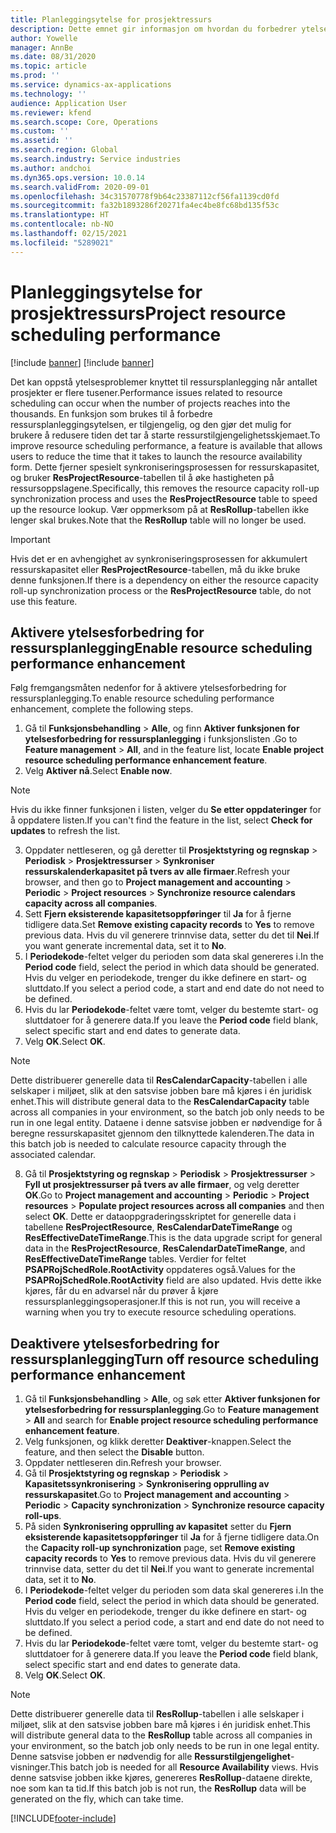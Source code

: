 ```yaml
---
title: Planleggingsytelse for prosjektressurs
description: Dette emnet gir informasjon om hvordan du forbedrer ytelsen til ressursplanlegging for et stort antall prosjekter.
author: Yowelle
manager: AnnBe
ms.date: 08/31/2020
ms.topic: article
ms.prod: ''
ms.service: dynamics-ax-applications
ms.technology: ''
audience: Application User
ms.reviewer: kfend
ms.search.scope: Core, Operations
ms.custom: ''
ms.assetid: ''
ms.search.region: Global
ms.search.industry: Service industries
ms.author: andchoi
ms.dyn365.ops.version: 10.0.14
ms.search.validFrom: 2020-09-01
ms.openlocfilehash: 34c31570778f9b64c23387112cf56fa1139cd0fd
ms.sourcegitcommit: fa32b1893286f20271fa4ec4be8fc68bd135f53c
ms.translationtype: HT
ms.contentlocale: nb-NO
ms.lasthandoff: 02/15/2021
ms.locfileid: "5289021"
---
```

# <a name="project-resource-scheduling-performance"></a><span data-ttu-id="826f9-103">Planleggingsytelse for prosjektressurs</span><span class="sxs-lookup"><span data-stu-id="826f9-103">Project resource scheduling performance</span></span>

[!include [banner](../includes/banner.md)]
[!include [banner](../includes/preview-banner.md)]


<span data-ttu-id="826f9-104">Det kan oppstå ytelsesproblemer knyttet til ressursplanlegging når antallet prosjekter er flere tusener.</span><span class="sxs-lookup"><span data-stu-id="826f9-104">Performance issues related to resource scheduling can occur when the number of projects reaches into the thousands.</span></span> <span data-ttu-id="826f9-105">En funksjon som brukes til å forbedre ressursplanleggingsytelsen, er tilgjengelig, og den gjør det mulig for brukere å redusere tiden det tar å starte ressurstilgjengelighetsskjemaet.</span><span class="sxs-lookup"><span data-stu-id="826f9-105">To improve resource scheduling performance, a feature is available that allows users to reduce the time that it takes to launch the resource availability form.</span></span> <span data-ttu-id="826f9-106">Dette fjerner spesielt synkroniseringsprosessen for ressurskapasitet, og bruker **ResProjectResource**-tabellen til å øke hastigheten på ressursoppslagene.</span><span class="sxs-lookup"><span data-stu-id="826f9-106">Specifically, this removes the resource capacity roll-up synchronization process and uses the **ResProjectResource** table to speed up the resource lookup.</span></span> <span data-ttu-id="826f9-107">Vær oppmerksom på at **ResRollup**-tabellen ikke lenger skal brukes.</span><span class="sxs-lookup"><span data-stu-id="826f9-107">Note that the **ResRollup** table will no longer be used.</span></span>

> [!IMPORTANT]
> <span data-ttu-id="826f9-108">Hvis det er en avhengighet av synkroniseringsprosessen for akkumulert ressurskapasitet eller **ResProjectResource**-tabellen, må du ikke bruke denne funksjonen.</span><span class="sxs-lookup"><span data-stu-id="826f9-108">If there is a dependency on either the resource capacity roll-up synchronization process or the **ResProjectResource** table, do not use this feature.</span></span>

## <a name="enable-resource-scheduling-performance-enhancement"></a><span data-ttu-id="826f9-109">Aktivere ytelsesforbedring for ressursplanlegging</span><span class="sxs-lookup"><span data-stu-id="826f9-109">Enable resource scheduling performance enhancement</span></span>
<span data-ttu-id="826f9-110">Følg fremgangsmåten nedenfor for å aktivere ytelsesforbedring for ressursplanlegging.</span><span class="sxs-lookup"><span data-stu-id="826f9-110">To enable resource scheduling performance enhancement, complete the following steps.</span></span>

1. <span data-ttu-id="826f9-111">Gå til **Funksjonsbehandling** > **Alle**, og finn **Aktiver funksjonen for ytelsesforbedring for ressursplanlegging** i funksjonslisten .</span><span class="sxs-lookup"><span data-stu-id="826f9-111">Go to **Feature management** > **All**, and in the feature list, locate **Enable project resource scheduling performance enhancement feature**.</span></span>
2. <span data-ttu-id="826f9-112">Velg **Aktiver nå**.</span><span class="sxs-lookup"><span data-stu-id="826f9-112">Select **Enable now**.</span></span>

> [!NOTE]
> <span data-ttu-id="826f9-113">Hvis du ikke finner funksjonen i listen, velger du **Se etter oppdateringer** for å oppdatere listen.</span><span class="sxs-lookup"><span data-stu-id="826f9-113">If you can't find the feature in the list, select **Check for updates** to refresh the list.</span></span>

3. <span data-ttu-id="826f9-114">Oppdater nettleseren, og gå deretter til **Prosjektstyring og regnskap** > **Periodisk** > **Prosjektressurser** > **Synkroniser ressurskalenderkapasitet på tvers av alle firmaer**.</span><span class="sxs-lookup"><span data-stu-id="826f9-114">Refresh your browser, and then go to **Project management and accounting** > **Periodic** > **Project resources** > **Synchronize resource calendars capacity across all companies**.</span></span>
4. <span data-ttu-id="826f9-115">Sett **Fjern eksisterende kapasitetsoppføringer** til **Ja** for å fjerne tidligere data.</span><span class="sxs-lookup"><span data-stu-id="826f9-115">Set **Remove existing capacity records** to **Yes** to remove previous data.</span></span> <span data-ttu-id="826f9-116">Hvis du vil generere trinnvise data, setter du det til **Nei**.</span><span class="sxs-lookup"><span data-stu-id="826f9-116">If you want generate incremental data, set it to **No**.</span></span>
5. <span data-ttu-id="826f9-117">I **Periodekode**-feltet velger du perioden som data skal genereres i.</span><span class="sxs-lookup"><span data-stu-id="826f9-117">In the **Period code** field, select the period in which data should be generated.</span></span> <span data-ttu-id="826f9-118">Hvis du velger en periodekode, trenger du ikke definere en start- og sluttdato.</span><span class="sxs-lookup"><span data-stu-id="826f9-118">If you select a period code, a start and end date do not need to be defined.</span></span>
6. <span data-ttu-id="826f9-119">Hvis du lar **Periodekode**-feltet være tomt, velger du bestemte start- og sluttdatoer for å generere data.</span><span class="sxs-lookup"><span data-stu-id="826f9-119">If you leave the **Period code** field blank, select specific start and end dates to generate data.</span></span>
7. <span data-ttu-id="826f9-120">Velg **OK**.</span><span class="sxs-lookup"><span data-stu-id="826f9-120">Select **OK**.</span></span>

 > [!NOTE]
 > <span data-ttu-id="826f9-121">Dette distribuerer generelle data til **ResCalendarCapacity**-tabellen i alle selskaper i miljøet, slik at den satsvise jobben bare må kjøres i én juridisk enhet.</span><span class="sxs-lookup"><span data-stu-id="826f9-121">This will distribute general data to the **ResCalendarCapacity** table across all companies in your environment, so the batch job only needs to be run in one legal entity.</span></span> <span data-ttu-id="826f9-122">Dataene i denne satsvise jobben er nødvendige for å beregne ressurskapasitet gjennom den tilknyttede kalenderen.</span><span class="sxs-lookup"><span data-stu-id="826f9-122">The data in this batch job is needed to calculate resource capacity through the associated calendar.</span></span>

8. <span data-ttu-id="826f9-123">Gå til **Prosjektstyring og regnskap** > **Periodisk** > **Prosjektressurser** > **Fyll ut prosjektressurser på tvers av alle firmaer**, og velg deretter **OK**.</span><span class="sxs-lookup"><span data-stu-id="826f9-123">Go to **Project management and accounting** > **Periodic** > **Project resources** > **Populate project resources across all companies** and then select **OK**.</span></span> <span data-ttu-id="826f9-124">Dette er dataoppgraderingsskriptet for generelle data i tabellene **ResProjectResource**, **ResCalendarDateTimeRange** og **ResEffectiveDateTimeRange**.</span><span class="sxs-lookup"><span data-stu-id="826f9-124">This is the data upgrade script for general data in the **ResProjectResource**, **ResCalendarDateTimeRange**, and **ResEffectiveDateTimeRange** tables.</span></span> <span data-ttu-id="826f9-125">Verdier for feltet **PSAPRojSchedRole.RootActivity** oppdateres også.</span><span class="sxs-lookup"><span data-stu-id="826f9-125">Values for the **PSAPRojSchedRole.RootActivity** field are also updated.</span></span> <span data-ttu-id="826f9-126">Hvis dette ikke kjøres, får du en advarsel når du prøver å kjøre ressursplanleggingsoperasjoner.</span><span class="sxs-lookup"><span data-stu-id="826f9-126">If this is not run, you will receive a warning when you try to execute resource scheduling operations.</span></span>
 
## <a name="turn-off-resource-scheduling-performance-enhancement"></a><span data-ttu-id="826f9-127">Deaktivere ytelsesforbedring for ressursplanlegging</span><span class="sxs-lookup"><span data-stu-id="826f9-127">Turn off resource scheduling performance enhancement</span></span>

1. <span data-ttu-id="826f9-128">Gå til **Funksjonsbehandling** > **Alle**, og søk etter **Aktiver funksjonen for ytelsesforbedring for ressursplanlegging**.</span><span class="sxs-lookup"><span data-stu-id="826f9-128">Go to **Feature management** > **All**  and search for **Enable project resource scheduling performance enhancement feature**.</span></span>
2. <span data-ttu-id="826f9-129">Velg funksjonen, og klikk deretter **Deaktiver**-knappen.</span><span class="sxs-lookup"><span data-stu-id="826f9-129">Select the feature, and then select the **Disable** button.</span></span>
3. <span data-ttu-id="826f9-130">Oppdater nettleseren din.</span><span class="sxs-lookup"><span data-stu-id="826f9-130">Refresh your browser.</span></span>
4. <span data-ttu-id="826f9-131">Gå til **Prosjektstyring og regnskap** > **Periodisk** > **Kapasitetssynkronisering** > **Synkronisering opprulling av ressurskapasitet**.</span><span class="sxs-lookup"><span data-stu-id="826f9-131">Go to **Project management and accounting** > **Periodic** > **Capacity synchronization** > **Synchronize resource capacity roll-ups**.</span></span>
5. <span data-ttu-id="826f9-132">På siden **Synkronisering opprulling av kapasitet** setter du **Fjern eksisterende kapasitetsoppføringer** til **Ja** for å fjerne tidligere data.</span><span class="sxs-lookup"><span data-stu-id="826f9-132">On the **Capacity roll-up synchronization** page, set **Remove existing capacity records** to **Yes** to remove previous data.</span></span> <span data-ttu-id="826f9-133">Hvis du vil generere trinnvise data, setter du det til **Nei**.</span><span class="sxs-lookup"><span data-stu-id="826f9-133">If you want to generate incremental data, set it to **No**.</span></span>
6. <span data-ttu-id="826f9-134">I **Periodekode**-feltet velger du perioden som data skal genereres i.</span><span class="sxs-lookup"><span data-stu-id="826f9-134">In the **Period code** field, select the period in which data should be generated.</span></span> <span data-ttu-id="826f9-135">Hvis du velger en periodekode, trenger du ikke definere en start- og sluttdato.</span><span class="sxs-lookup"><span data-stu-id="826f9-135">If you select a period code, a start and end date do not need to be defined.</span></span>
7. <span data-ttu-id="826f9-136">Hvis du lar **Periodekode**-feltet være tomt, velger du bestemte start- og sluttdatoer for å generere data.</span><span class="sxs-lookup"><span data-stu-id="826f9-136">If you leave the **Period code** field blank, select specific start and end dates to generate data.</span></span>
8. <span data-ttu-id="826f9-137">Velg **OK**.</span><span class="sxs-lookup"><span data-stu-id="826f9-137">Select **OK**.</span></span>

> [!NOTE]
> <span data-ttu-id="826f9-138">Dette distribuerer generelle data til **ResRollup**-tabellen i alle selskaper i miljøet, slik at den satsvise jobben bare må kjøres i én juridisk enhet.</span><span class="sxs-lookup"><span data-stu-id="826f9-138">This will distribute general data to the **ResRollup** table across all companies in your environment, so the batch job only needs to be run in one legal entity.</span></span> <span data-ttu-id="826f9-139">Denne satsvise jobben er nødvendig for alle **Ressurstilgjengelighet**-visninger.</span><span class="sxs-lookup"><span data-stu-id="826f9-139">This batch job is needed for all **Resource Availability** views.</span></span> <span data-ttu-id="826f9-140">Hvis denne satsvise jobben ikke kjøres, genereres **ResRollup**-dataene direkte, noe som kan ta tid.</span><span class="sxs-lookup"><span data-stu-id="826f9-140">If this batch job is not run, the **ResRollup** data will be generated on the fly, which can take time.</span></span>


[!INCLUDE[footer-include](../includes/footer-banner.md)]